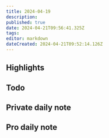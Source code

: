 ```yaml
---
title: 2024-04-19
description: 
published: true
date: 2024-04-21T09:56:41.325Z
tags: 
editor: markdown
dateCreated: 2024-04-21T09:52:14.126Z
---
```


## Highlights

## Todo
## Private daily note

## Pro daily note
